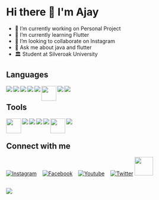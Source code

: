 # Hi there 👋  I'm Ajay

* 🔭 I’m currently working on Personal Project
* 🌱 I’m currently learning Flutter
* 👯 I’m looking to collaborate on Instagram 
* 💬 Ask me about java and flutter
* 🏛️ Student at Silveroak University

## Languages 
<div>
<img align="left" src="https://img.icons8.com/color/40/000000/c-programming.png"/>
<img align="left" src="https://img.icons8.com/color/40/000000/c-plus-plus-logo.png"/>
<img align="left" src="https://img.icons8.com/color/40/000000/java-coffee-cup-logo.png"/>
<img align="left" src="https://img.icons8.com/color/40/000000/html-5.png"/>
<img align="left" src="https://img.icons8.com/color/40/000000/css3.png"/>
<img align="left" height="40" src="https://cdn.worldvectorlogo.com/logos/mysql.svg">
<img align="left" src="https://img.icons8.com/color/40/000000/flutter.png"/>
<img src="https://img.icons8.com/color/40/000000/dart.png">
  
</div>


## Tools

<div>
<img align="left" height="40" src="https://user-images.githubusercontent.com/11943860/46922575-7017cf80-cfe1-11e8-845a-0cd198fb546c.png"/>
<img align="left" src="https://img.icons8.com/color/40/000000/git.png"/>
<img align="left" src="https://img.icons8.com/fluent/40/000000/github.png"/>
<img align="left" src="https://img.icons8.com/color/40/000000/ubuntu.png"/>
<img align="left" src="https://img.icons8.com/fluent/40/000000/console.png"/>
<img align="left" width="40" src="https://upload.wikimedia.org/wikipedia/commons/thumb/3/34/Android_Studio_icon.svg/1200px-Android_Studio_icon.svg.png"/>
<img src="https://img.icons8.com/fluent/40/000000/visual-studio-code-2019.png"/><br><br>
</div>
  
  
## Connect with me

[![Instagram](https://img.icons8.com/ios/40/000000/instagram-new--v2.png)](https://www.instagram.com/ll_ajayrathod_ll/)&nbsp;&nbsp;&nbsp;
[![Facebook](https://img.icons8.com/android/40/000000/facebook-new.png)](https://www.facebook.com/ajaysinh.rathod.7927)&nbsp;&nbsp;&nbsp;
[![Youtube](https://img.icons8.com/small/40/000000/youtube.png)](https://www.youtube.com/channel/UCbhGYVadJsZtJzHYMWLNRRQ)&nbsp;&nbsp;&nbsp;
[![Twitter](https://img.icons8.com/android/40/000000/twitter.png)](https://twitter.com/Ajaysin34751867)
[<img height="50" src="https://img.icons8.com/windows/452/hackerrank.png"/>](https://www.hackerrank.com/ajaysinhrathod11)
<br>
<br>

<img src="https://github-readme-stats.vercel.app/api?username=Ajaysinh1290&&show_icons=true&title_color=ffffff&icon_color=bb2acf&text_color=daf7dc&bg_color=191919" />
